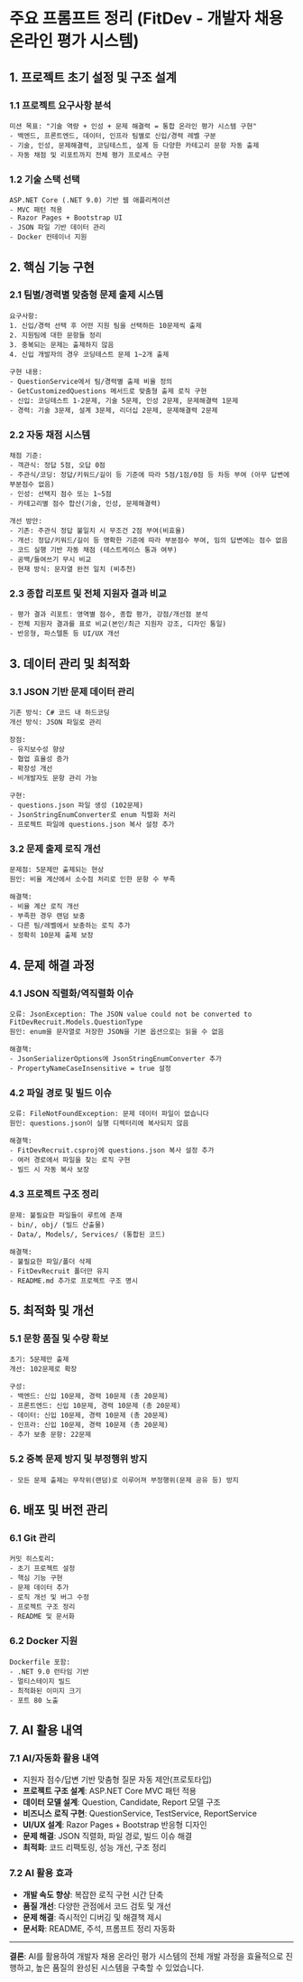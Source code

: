 # 주요 프롬프트 정리 (FitDev - 개발자 채용 온라인 평가 시스템)

## 1. 프로젝트 초기 설정 및 구조 설계

### 1.1 프로젝트 요구사항 분석
```
미션 목표: "기술 역량 + 인성 + 문제 해결력 = 통합 온라인 평가 시스템 구현"
- 백엔드, 프론트엔드, 데이터, 인프라 팀별로 신입/경력 레벨 구분
- 기술, 인성, 문제해결력, 코딩테스트, 설계 등 다양한 카테고리 문항 자동 출제
- 자동 채점 및 리포트까지 전체 평가 프로세스 구현
```

### 1.2 기술 스택 선택
```
ASP.NET Core (.NET 9.0) 기반 웹 애플리케이션
- MVC 패턴 적용
- Razor Pages + Bootstrap UI
- JSON 파일 기반 데이터 관리
- Docker 컨테이너 지원
```

## 2. 핵심 기능 구현

### 2.1 팀별/경력별 맞춤형 문제 출제 시스템
```
요구사항:
1. 신입/경력 선택 후 어떤 지원 팀을 선택하든 10문제씩 출제
2. 지원팀에 대한 문항들 정리
3. 중복되는 문제는 출제하지 않음
4. 신입 개발자의 경우 코딩테스트 문제 1~2개 출제

구현 내용:
- QuestionService에서 팀/경력별 출제 비율 정의
- GetCustomizedQuestions 메서드로 맞춤형 출제 로직 구현
- 신입: 코딩테스트 1-2문제, 기술 5문제, 인성 2문제, 문제해결력 1문제
- 경력: 기술 3문제, 설계 3문제, 리더십 2문제, 문제해결력 2문제
```

### 2.2 자동 채점 시스템
```
채점 기준:
- 객관식: 정답 5점, 오답 0점
- 주관식/코딩: 정답/키워드/길이 등 기준에 따라 5점/1점/0점 등 차등 부여 (아무 답변에 부분점수 없음)
- 인성: 선택지 점수 또는 1~5점
- 카테고리별 점수 합산(기술, 인성, 문제해결력)

개선 방안:
- 기존: 주관식 정답 불일치 시 무조건 2점 부여(비효율)
- 개선: 정답/키워드/길이 등 명확한 기준에 따라 부분점수 부여, 임의 답변에는 점수 없음
- 코드 실행 기반 자동 채점 (테스트케이스 통과 여부)
- 공백/들여쓰기 무시 비교
- 현재 방식: 문자열 완전 일치 (비추천)
```

### 2.3 종합 리포트 및 전체 지원자 결과 비교
```
- 평가 결과 리포트: 영역별 점수, 종합 평가, 강점/개선점 분석
- 전체 지원자 결과를 표로 비교(본인/최근 지원자 강조, 디자인 통일)
- 반응형, 파스텔톤 등 UI/UX 개선
```

## 3. 데이터 관리 및 최적화

### 3.1 JSON 기반 문제 데이터 관리
```
기존 방식: C# 코드 내 하드코딩
개선 방식: JSON 파일로 관리

장점:
- 유지보수성 향상
- 협업 효율성 증가
- 확장성 개선
- 비개발자도 문항 관리 가능

구현:
- questions.json 파일 생성 (102문제)
- JsonStringEnumConverter로 enum 직렬화 처리
- 프로젝트 파일에 questions.json 복사 설정 추가
```

### 3.2 문제 출제 로직 개선
```
문제점: 5문제만 출제되는 현상
원인: 비율 계산에서 소수점 처리로 인한 문항 수 부족

해결책:
- 비율 계산 로직 개선
- 부족한 경우 랜덤 보충
- 다른 팀/레벨에서 보충하는 로직 추가
- 정확히 10문제 출제 보장
```

## 4. 문제 해결 과정

### 4.1 JSON 직렬화/역직렬화 이슈
```
오류: JsonException: The JSON value could not be converted to FitDevRecruit.Models.QuestionType
원인: enum을 문자열로 저장한 JSON을 기본 옵션으로는 읽을 수 없음

해결책:
- JsonSerializerOptions에 JsonStringEnumConverter 추가
- PropertyNameCaseInsensitive = true 설정
```

### 4.2 파일 경로 및 빌드 이슈
```
오류: FileNotFoundException: 문제 데이터 파일이 없습니다
원인: questions.json이 실행 디렉터리에 복사되지 않음

해결책:
- FitDevRecruit.csproj에 questions.json 복사 설정 추가
- 여러 경로에서 파일을 찾는 로직 구현
- 빌드 시 자동 복사 보장
```

### 4.3 프로젝트 구조 정리
```
문제: 불필요한 파일들이 루트에 존재
- bin/, obj/ (빌드 산출물)
- Data/, Models/, Services/ (통합된 코드)

해결책:
- 불필요한 파일/폴더 삭제
- FitDevRecruit 폴더만 유지
- README.md 추가로 프로젝트 구조 명시
```

## 5. 최적화 및 개선

### 5.1 문항 품질 및 수량 확보
```
초기: 5문제만 출제
개선: 102문제로 확장

구성:
- 백엔드: 신입 10문제, 경력 10문제 (총 20문제)
- 프론트엔드: 신입 10문제, 경력 10문제 (총 20문제)
- 데이터: 신입 10문제, 경력 10문제 (총 20문제)
- 인프라: 신입 10문제, 경력 10문제 (총 20문제)
- 추가 보충 문항: 22문제
```

### 5.2 중복 문제 방지 및 부정행위 방지
```
- 모든 문제 출제는 무작위(랜덤)로 이루어져 부정행위(문제 공유 등) 방지
```

## 6. 배포 및 버전 관리

### 6.1 Git 관리
```
커밋 히스토리:
- 초기 프로젝트 설정
- 핵심 기능 구현
- 문제 데이터 추가
- 로직 개선 및 버그 수정
- 프로젝트 구조 정리
- README 및 문서화
```

### 6.2 Docker 지원
```
Dockerfile 포함:
- .NET 9.0 런타임 기반
- 멀티스테이지 빌드
- 최적화된 이미지 크기
- 포트 80 노출
```

## 7. AI 활용 내역

### 7.1 AI/자동화 활용 내역
- 지원자 점수/답변 기반 맞춤형 질문 자동 제안(프로토타입)
- **프로젝트 구조 설계**: ASP.NET Core MVC 패턴 적용
- **데이터 모델 설계**: Question, Candidate, Report 모델 구조
- **비즈니스 로직 구현**: QuestionService, TestService, ReportService
- **UI/UX 설계**: Razor Pages + Bootstrap 반응형 디자인
- **문제 해결**: JSON 직렬화, 파일 경로, 빌드 이슈 해결
- **최적화**: 코드 리팩토링, 성능 개선, 구조 정리

### 7.2 AI 활용 효과
- **개발 속도 향상**: 복잡한 로직 구현 시간 단축
- **품질 개선**: 다양한 관점에서 코드 검토 및 개선
- **문제 해결**: 즉시적인 디버깅 및 해결책 제시
- **문서화**: README, 주석, 프롬프트 정리 자동화

---

**결론**: AI를 활용하여 개발자 채용 온라인 평가 시스템의 전체 개발 과정을 효율적으로 진행하고, 높은 품질의 완성된 시스템을 구축할 수 있었습니다. 